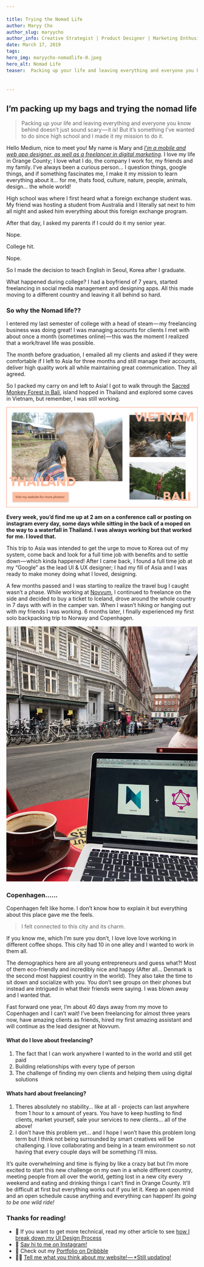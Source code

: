 ```yaml
---

title: Trying the Nomad Life
author: Maryy Cho
author_slug: maryycho
author_info: Creative Strategist | Product Designer | Marketing Enthusiast | World Traveler
date: March 17, 2019
tags: 
hero_img: maryycho-nomadlife-0.jpeg
hero_alt: Nomad Life
teaser:  Packing up your life and leaving everything and everyone you know behind doesn’t just sound scary — it is! But it’s something I’ve wanted to do since high school and I made it my mission to do it.


---
```


## I’m packing up my bags and trying the nomad life

> Packing up your life and leaving everything and everyone you know behind doesn’t just sound scary — it is! But it’s something I’ve wanted to do since high school and I made it my mission to do it.

Hello Medium, nice to meet you! My name is Mary and [_I’m a mobile and web app designer, as well as a freelancer in digital marketing_](http://www.maryy.co/)_._ I love my life in Orange County; I love what I do, the company I work for, my friends and my family. I’ve always been a curious person… I question things, google things, and if something fascinates me, I make it my mission to learn everything about it… for me, thats food, culture, nature, people, animals, design… the whole world!

High school was where I first heard what a foreign exchange student was. My friend was hosting a student from Australia and I literally sat next to him all night and asked him everything about this foreign exchange program.

After that day, I asked my parents if I could do it my senior year.

Nope.

College hit.

Nope.

So I made the decision to teach English in Seoul, Korea after I graduate.

What happened during college? I had a boyfriend of 7 years, started freelancing in social media management and designing apps. All this made moving to a different country and leaving it all behind so hard.

### So why the Nomad life??

I entered my last semester of college with a head of steam — my freelancing business was doing great! I was managing accounts for clients I met with about once a month (sometimes online) — this was the moment I realized that a work/travel life was possible.

The month before graduation, I emailed all my clients and asked if they were comfortable if I left to Asia for three months and still manage their accounts, deliver high quality work all while maintaining great communication. They all agreed.

So I packed my carry on and left to Asia! I got to walk through the [Sacred Monkey Forest in Bali](https://www.maryy.co/itinerary/quia-voluptatem), island hopped in Thailand and explored some caves in Vietnam, but remember, I was still working.

![Nomad Life](./images/maryycho-nomadlife-1.png "Nomad Life")

**Every week, you’d find me up at 2 am on a conference call or posting on instagram every day, some days while sitting in the back of a moped on the way to a waterfall in Thailand. I was always working but that worked for me. I loved that.**

This trip to Asia was intended to get the urge to move to Korea out of my system, come back and look for a full time job with benefits and to settle down — which kinda happened! After I came back, I found a full time job at my “Google” as the lead UI &amp; UX designer; I had my fill of Asia and I was ready to make money doing what I loved, designing.

A few months passed and I was starting to realize the travel bug I caught wasn’t a phase. While working at [Novvum](http://www.novvum.io/), I continued to freelance on the side and decided to buy a ticket to Iceland, drove around the whole country in 7 days with wifi in the camper van. When I wasn’t hiking or hanging out with my friends I was working. 6 months later, I finally experienced my first solo backpacking trip to Norway and Copenhagen.

![Copenhagen](./images/maryycho-nomadlife-2.jpeg "Copenhagen")

### Copenhagen……

Copenhagen felt like home. I don’t know how to explain it but everything about this place gave me the feels.

> I felt connected to this city and its charm.

If you know me, which I’m sure you don’t, I love love love working in different coffee shops. This city had 10 in one alley and I wanted to work in them all.

The demographics here are all young entrepreneurs and guess what?! Most of them eco-friendly and incredibly nice and happy (After all… Denmark is the second most happiest country in the world). They also take the time to sit down and socialize with you. You don’t see groups on their phones but instead are intrigued in what their friends were saying. I was blown away and I wanted that.

Fast forward one year, I’m about 40 days away from my move to Copenhagen and I can’t wait! I’ve been freelancing for almost three years now, have amazing clients as friends, hired my first amazing assistant and will continue as the lead designer at Novvum.

#### What do I love about freelancing?

1. The fact that I can work anywhere I wanted to in the world and still get paid
2. Building relationships with every type of person
3. The challenge of finding my own clients and helping them using digital solutions

#### Whats hard about freelancing?

1. Theres absolutely no stability… like at all - projects can last anywhere from 1 hour to x amount of years. You have to keep hustling to find clients, market yourself, sale your services to new clients… all of the above!
2. I don’t have this problem yet… and I hope I won’t have this problem long term but I think not being surrounded by smart creatives will be challenging. I love collaborating and being in a team environment so not having that every couple days will be something I’ll miss.

It’s quite overwhelming and time is flying by like a crazy bat but I’m more excited to start this new challenge on my own in a whole different country, meeting people from all over the world, getting lost in a new city every weekend and eating and drinking things I can’t find in Orange County. It’ll be difficult at first but everything works out if you let it. Keep an open mind and an open schedule cause anything and everything can happen! _Its going to be one wild ride!_

### Thanks for reading!

- 📃 If you want to get more technical, read my other article to see [how I break down my UI Design Process](https://medium.com/@maryycho.business/ui-design-process-broken-down-85630fe99cea)
- 📲 [Say hi to me on Instagram!](http://www.instagram.com/maryycho)
- 🏀 Check out my [Portfolio on Dribbble](http://www.dribbble.com/maryycho)
- 👩‍💻 [Tell me what you think about my website! — *Still updating!](http://www.maryy.co/)